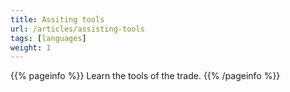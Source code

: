 ```yaml
---
title: Assiting tools
url: /articles/assisting-tools
tags: [languages]
weight: 1
---
```


{{% pageinfo %}}
Learn the tools of the trade.
{{% /pageinfo %}}
